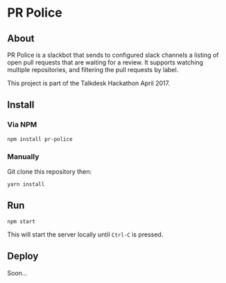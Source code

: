 # PR Police

## About

PR Police is a slackbot that sends to configured slack channels a listing of open pull requests that are waiting for a review. It supports watching multiple repositories, and filtering the pull requests by label.

This project is part of the Talkdesk Hackathon April 2017.

## Install

### Via NPM

    npm install pr-police

### Manually

Git clone this repository then:

    yarn install

## Run

    npm start

This will start the server locally until `Ctrl-C` is pressed.

## Deploy

Soon...

